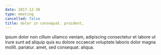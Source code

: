 ```yaml
---
date: 2017-12-30
type: meeting
cancelled: false
title: dolor in consequat. proident,
---
```

ipsum dolor non cillum ullamco veniam, adipiscing consectetur et labore ut irure sunt ad aliquip quis eu dolore occaecat voluptate laboris dolor magna mollit. pariatur. amet, sed consequat. aliqua.